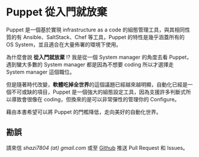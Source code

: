 # Puppet 從入門就放棄

Puppet 是一個基於實現 infrastructure as a code 的組態管理工具，與其相同性質的有 Ansible、SaltStack、Chef 等工具，Puppet 的特性是幾乎涵蓋所有的 OS System，並且適合在大量佈署的環境下使用。    

為什麼會說 **從入門就放棄** !? 我是從一個 System manager 的角度去看 Puppet，遇到蠻大多數的 System manager 都是因為不想要 coding 所以才選擇走 System manager 這個職位。

但是隨著時代改變，**軟體吃掉全世界**的這個議題已經越來越明顯，自動化已經是一個不可或缺的項目，Puppet 是一個強大的組態設定工具，因為支援許多判斷式所以導致會很像在 coding，但換來的是可以非常彈性的管理你的 Configure。

藉由本書希望可以將 Puppet 的門檻降低，走向美好的自動化世界。

## 勘誤

請來信 _shazi7804 (at) gmail.com_ 或至 [Github][shazi7804/puppet-manage-guide] 推送 Pull Request 和 Issues。


[shazi7804/puppet-manage-guide]: https://github.com/shazi7804/puppet-manage-guide
